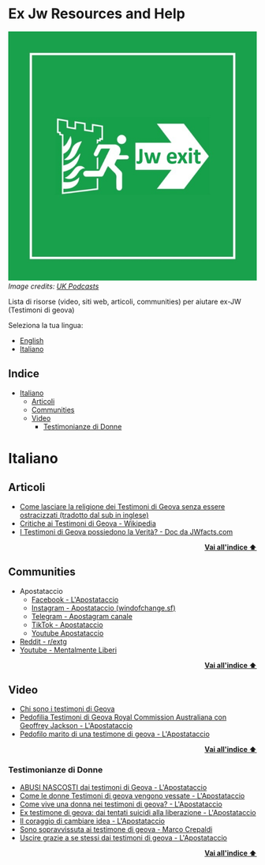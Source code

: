 # Ex Jw Resources and Help

![](./assets/jw-exit-2.jpg)     
*Image credits: [UK Podcasts](https://uk-podcasts.co.uk/podcast/jexit-2020/exjw-interview-david-lyndon-moult)*

Lista di risorse (video, siti web, articoli, communities) per aiutare ex-JW (Testimoni di geova)

Seleziona la tua lingua:
- [English](./README.md)
- [Italiano](#italiano)

## Indice

- [Italiano](#italiano)
  - [Articoli](#articoli)
  - [Communities](#communities)
  - [Video](#video) 
      - [Testimonianze di Donne](#testimonianze-di-donne)

# Italiano

## Articoli

- [Come lasciare la religione dei Testimoni di Geova senza essere ostracizzati (tradotto dal sub in inglese)](https://www.reddit.com/r/extg/comments/1dno5w8/come_lasciare_la_religione_dei_testimoni_di_geova/)
- [Critiche ai Testimoni di Geova - Wikipedia](https://it.wikipedia.org/wiki/Critiche_ai_Testimoni_di_Geova)
- [I Testimoni di Geova possiedono la Verità? - Doc da JWfacts.com](https://www.jwfacts.com/print/jw-studies-pamphlet-italian.pdf)

<div align="right">
  <b><a href="#indice">Vai all'indice ⬆️</a></b>
</div>

## Communities

- Apostataccio
    - [Facebook - L'Apostataccio](facebook.com/windofchange88)
    - [Instagram - Apostataccio (windofchange.sf)](instagram.com/windofchange.sf/)
    - [Telegram - Apostagram canale](https://t.me/%20V6oRGqcFDyMyMmU8)
    - [TikTok - Apostataccio](tiktok.com/@apostataccio)
    - [Youtube Apostataccio](https://www.youtube.com/@apostataccio)
- [Reddit - r/extg](https://www.reddit.com/r/extg/)
- [Youtube - Mentalmente Liberi](https://youtube.com/@mentalmenteliberi)

<div align="right">
  <b><a href="#indice">Vai all'indice ⬆️</a></b>
</div>

## Video

- [Chi sono i testimoni di Geova](https://www.youtube.com/watch?v=nRAELb4Zy6o)
- [Pedofilia Testimoni di Geova Royal Commission Australiana con Geoffrey Jackson - L'Apostataccio](https://www.youtube.com/watch?v=0oJcsTAB640)
- [Pedofilo marito di una testimone di geova - L'Apostataccio](https://www.youtube.com/watch?v=83UnwTCpg_E)

<div align="right">
  <b><a href="#indice">Vai all'indice ⬆️</a></b>
</div>


### Testimonianze di Donne

- [ABUSI NASCOSTI dai testimoni di Geova - L'Apostataccio](https://www.youtube.com/watch?v=1A2xWfWch98)
- [Come le donne Testimoni di geova vengono vessate - L'Apostataccio](https://www.youtube.com/watch?v=WLOwXVw9EVU)
- [Come vive una donna nei testimoni di geova? - L'Apostataccio](https://www.youtube.com/watch?v=EGO-sM2zsc8)
- [Ex testimone di geova: dai tentati suicidi alla liberazione - L'Apostataccio](https://www.youtube.com/watch?v=JHXZIVbNX6I)
- [Il coraggio di cambiare idea - L'Apostataccio](https://www.youtube.com/watch?v=9Kf4XBfcHX0)
- [Sono sopravvissuta ai testimone di geova - Marco Crepaldi](https://www.youtube.com/watch?v=o_ccwhagrcM)
- [Uscire grazie a se stessi dai testimoni di geova - L'Apostataccio](https://www.youtube.com/watch?v=bwHGtEvBbPM)

<div align="right">
  <b><a href="#indice">Vai all'indice ⬆️</a></b>
</div>

